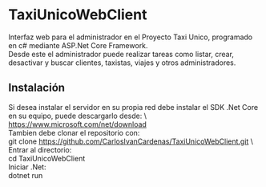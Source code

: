 # TaxiUnicoWebClient

Interfaz web para el administrador en el Proyecto Taxi Unico, programado en c# mediante ASP.Net Core Framework. \
Desde este el administrador puede realizar tareas como listar, crear, desactivar y buscar clientes, taxistas, viajes y otros administradores.

## Instalación
Si desea instalar el servidor en su propia red debe instalar el SDK .Net Core en su equipo, puede descargarlo desde: \ https://www.microsoft.com/net/download \
Tambien debe clonar el repositorio con: \
git clone https://github.com/CarlosIvanCardenas/TaxiUnicoWebClient.git \ 
Entrar al directorio: \
cd TaxiUnicoWebClient \
Iniciar .Net: \
dotnet run
